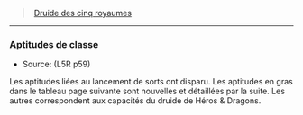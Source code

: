 ﻿---
!Generic
Id: l5r_druid_hd.md#aptitudes-de-classe
ParentLink: l5r_druid_hd.md#druide-des-cinq-royaumes
Name: Aptitudes de classe
ParentName: Druide des cinq royaumes
NameLevel: 3
Source: (L5R p59)
Attributes: {}
---
> [Druide des cinq royaumes](hd_l5r_druid.md)

---

### Aptitudes de classe

- Source: (L5R p59)

Les aptitudes liées au lancement de sorts ont disparu. Les aptitudes en gras dans le tableau page suivante sont nouvelles et détaillées par la suite. Les autres correspondent aux capacités du druide de Héros & Dragons.

